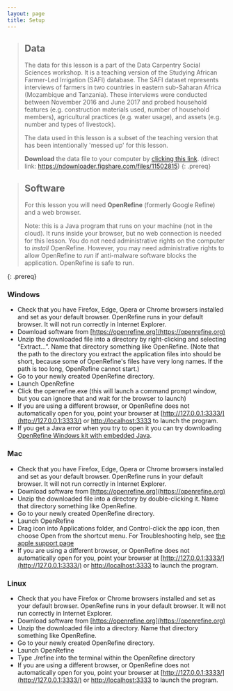 ```yaml
---
layout: page
title: Setup
---
```


> ## Data
>
> The data for this lesson is a part of the Data Carpentry Social Sciences
> workshop. It is a teaching version of the Studying African Farmer-Led
> Irrigation (SAFI) database. The SAFI dataset represents interviews of farmers
> in two countries in eastern sub-Saharan Africa (Mozambique and Tanzania).
> These interviews were conducted between November 2016 and June 2017 and probed
> household features (e.g. construction materials used, number of household
> members), agricultural practices (e.g. water usage), and assets (e.g. number
> and types of livestock).
>
> The data used in this lesson
> is a subset of the teaching version that has been intentionally 'messed up'
> for this lesson.
>
> **Download** the data file to your computer by
  [clicking this link](https://ndownloader.figshare.com/files/11502815).
  (direct link: <https://ndownloader.figshare.com/files/11502815>)
{: .prereq}

> ## Software
>
> For this lesson you will need **OpenRefine** (formerly Google Refine) and a
> web browser.
>
> Note: this is a Java program that runs on your machine (not in the cloud).
> It runs inside your browser, but no web connection is needed for this lesson.
> You do not need administrative rights on the computer to *install* OpenRefine.
> However, you may need administrative rights to allow OpenRefine to *run* if
> anti-malware software blocks the application. OpenRefine is safe to run.
>
{: .prereq}

### Windows

- Check that you have Firefox, Edge, Opera or Chrome browsers installed and set
  as your default browser. OpenRefine runs in your default browser. It will not
  run correctly in Internet Explorer.
- Download software from [https://openrefine.org](https://openrefine.org)
- Unzip the downloaded file into a directory by right-clicking and
selecting “Extract…”. Name that directory something like OpenRefine.
  (Note that the path to the directory you extract the application files into should be
  short, because some of OpenRefine's files have very long names. If the path is
  too long, OpenRefine cannot start.)
- Go to your newly created OpenRefine directory.
- Launch OpenRefine
- Click the openrefine.exe (this will launch a command prompt window, but you
  can ignore that and wait for the browser to launch)
- If you are using a different browser, or OpenRefine does not automatically
  open for you, point your browser at [http://127.0.0.1:3333/](http://127.0.0.1:3333/) or
  [http://localhost:3333](http://localhost:3333) to launch the program.
- If you get a Java error when you try to open it you can try downloading
  [OpenRefine Windows kit with embedded Java](https://openrefine.org/download.html).

### Mac

- Check that you have Firefox, Edge, Opera or Chrome browsers installed and set as your
  default browser. OpenRefine runs in your default browser. It will not run
  correctly in Internet Explorer.
- Download software from [https://openrefine.org](https://openrefine.org)
- Unzip the downloaded file into a directory by double-clicking it. Name
that directory something like OpenRefine.
- Go to your newly created OpenRefine directory.
- Launch OpenRefine
- Drag icon into Applications folder, and Control-click the app icon, then
  choose Open from the shortcut menu. For Troubleshooting help, see
  [the apple support page](https://support.apple.com/guide/mac-help/open-a-mac-app-from-an-unidentified-developer-mh40616/mac)
- If you are using a different browser, or OpenRefine does not automatically
  open for you, point your browser at [http://127.0.0.1:3333/](http://127.0.0.1:3333/) or
  [http://localhost:3333](http://localhost:3333) to launch the program.

### Linux

- Check that you have Firefox or Chrome browsers installed and set as your
  default browser. OpenRefine runs in your default browser. It will not run
  correctly in Internet Explorer.
- Download software from [https://openrefine.org](https://openrefine.org)
- Unzip the downloaded file into a directory. Name that directory something like OpenRefine.
- Go to your newly created OpenRefine directory.
- Launch OpenRefine
- Type ./refine into the terminal within the OpenRefine directory
- If you are using a different browser, or OpenRefine does not automatically
  open for you, point your browser at [http://127.0.0.1:3333/](http://127.0.0.1:3333/) or
  [http://localhost:3333](http://localhost:3333) to launch the program.
